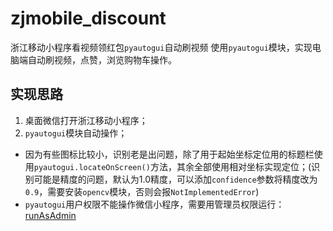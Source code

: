 # zjmobile_discount
浙江移动小程序看视频领红包`pyautogui`自动刷视频
使用`pyautogui`模块，实现电脑端自动刷视频，点赞，浏览购物车操作。
## 实现思路
1. 桌面微信打开浙江移动小程序；  
2. `pyautogui`模块自动操作；  
  * 因为有些图标比较小，识别老是出问题，除了用于起始坐标定位用的标题栏使用`pyautogui.locateOnScreen()`方法，其余全部使用相对坐标实现定位；(识别可能是精度的问题，默认为1.0精度，可以添加`confidence`参数将精度改为`0.9`，需要安装`opencv`模块，否则会报`NotImplementedError`)
  * `pyautogui`用户权限不能操作微信小程序，需要用管理员权限运行：[runAsAdmin](./unAsAdmin.py)
